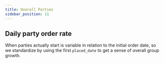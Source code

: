 ```yaml
---
title: Overall Parties
sidebar_position: 11
---
```


## Daily party order rate

When parties actually start is variable in relation to the initial order date, so we standardize by using the first `placed_date` to get a sense of overall group growth.

